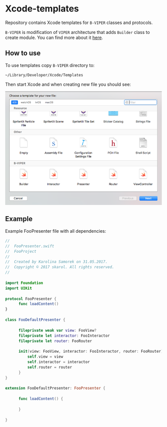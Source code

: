# Xcode-templates
Repository contains Xcode templates for `B-VIPER` classes and protocols.

`B-VIPER` is modification of `VIPER` architecture that adds `Builder` class to create module. You can find more about it [here](https://github.com/nzaghini/b-viper).

## How to use
To use templates copy `B-VIPER` directory to:

```
~/Library/Developer/Xcode/Templates
```

Then start Xcode and when creating new file you should see:

![alt text](XcodeNewFile.png "Xcode create new file")

## Example
Example FooPresenter file with all dependencies:

```swift
//
//  FooPresenter.swift
//  FooProject
//
//  Created by Karolina Samorek on 31.05.2017.
//  Copyright © 2017 skarol. All rights reserved.
//

import Foundation
import UIKit

protocol FooPresenter {
      func loadContent()
}

class FooDefaultPresenter {

      fileprivate weak var view: FooView?
      fileprivate let interactor: FooInteractor
      fileprivate let router: FooRouter

      init(view: FooView, interactor: FooInteractor, router: FooRouter) {
          self.view = view
          self.interactor = interactor
          self.router = router
      }
}

extension FooDefaultPresenter: FooPresenter {

      func loadContent() {

      }

}
```
